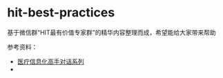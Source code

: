 # hit-best-practices
基于微信群“HIT最有价值专家群”的精华内容整理而成，希望能给大家带来帮助


参考资料：
* [医疗信息化高手对话系列](http://blog.sina.com.cn/u/1685867977)
* 
